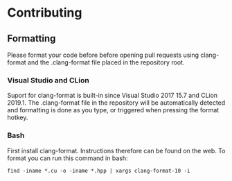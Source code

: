 # Contributing

## Formatting

Please format your code before before opening pull requests using clang-format and the .clang-format file placed in the repository root.

### Visual Studio and CLion
Suport for clang-format is built-in since Visual Studio 2017 15.7 and CLion 2019.1.
The .clang-format file in the repository will be automatically detected and formatting is done as you type, or triggered when pressing the format hotkey.

### Bash
First install clang-format. Instructions therefore can be found on the web. To format you can run this command in bash:
```
find -iname *.cu -o -iname *.hpp | xargs clang-format-10 -i
```
